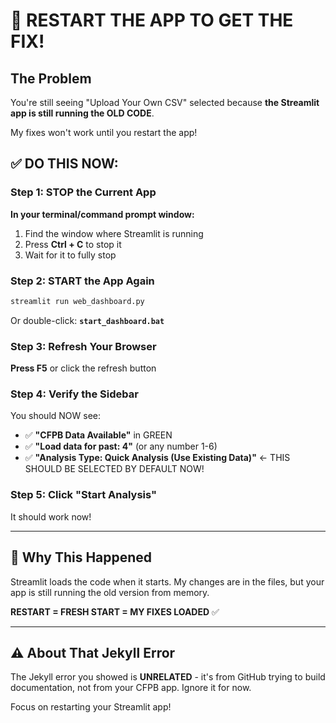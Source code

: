 # 🛑 RESTART THE APP TO GET THE FIX!

## The Problem

You're still seeing "Upload Your Own CSV" selected because **the Streamlit app is still running the OLD CODE**.

My fixes won't work until you restart the app!

## ✅ DO THIS NOW:

### Step 1: STOP the Current App

**In your terminal/command prompt window:**
1. Find the window where Streamlit is running
2. Press **Ctrl + C** to stop it
3. Wait for it to fully stop

### Step 2: START the App Again

```bash
streamlit run web_dashboard.py
```

Or double-click: **`start_dashboard.bat`**

### Step 3: Refresh Your Browser

**Press F5** or click the refresh button

### Step 4: Verify the Sidebar

You should NOW see:
- ✅ **"CFPB Data Available"** in GREEN
- ✅ **"Load data for past: 4"** (or any number 1-6)
- ✅ **"Analysis Type: Quick Analysis (Use Existing Data)"** ← THIS SHOULD BE SELECTED BY DEFAULT NOW!

### Step 5: Click "Start Analysis"

It should work now!

---

## 🎯 Why This Happened

Streamlit loads the code when it starts. My changes are in the files, but your app is still running the old version from memory.

**RESTART = FRESH START = MY FIXES LOADED** ✅

---

## ⚠️ About That Jekyll Error

The Jekyll error you showed is **UNRELATED** - it's from GitHub trying to build documentation, not from your CFPB app. Ignore it for now.

Focus on restarting your Streamlit app!

